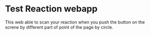 # Test Reaction webapp

This web able to scan your reaction when you push the button on the screne by different part of point of the page by circle.